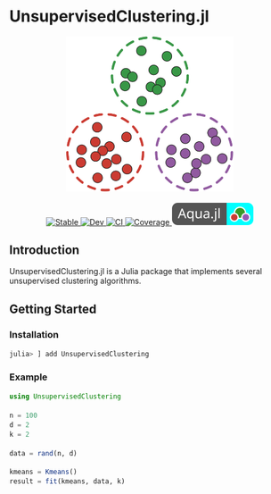 # UnsupervisedClustering.jl

<div align="center">
    <a href="/docs/src/assets/">
        <img src="/docs/src/assets/logo.svg" width=300px alt="UnsupervisedClustering.jl" />
    </a>
    <br>
    <br>
    <a href="https://raphasampaio.github.io/UnsupervisedClustering.jl/stable">
        <img src="https://img.shields.io/badge/docs-stable-blue.svg" alt="Stable">
    </a>
    <a href="https://raphasampaio.github.io/UnsupervisedClustering.jl/dev">
        <img src="https://img.shields.io/badge/docs-dev-blue.svg" alt="Dev">
    </a>
    <a href="https://github.com/raphasampaio/UnsupervisedClustering.jl/actions/workflows/CI.yml">
        <img src="https://github.com/raphasampaio/UnsupervisedClustering.jl/actions/workflows/CI.yml/badge.svg" alt="CI"/>
    </a>
    <a href="https://codecov.io/gh/raphasampaio/UnsupervisedClustering.jl">
        <img src="https://codecov.io/gh/raphasampaio/UnsupervisedClustering.jl/branch/main/graph/badge.svg" alt="Coverage"/>
    </a>
    <a href="https://github.com/JuliaTesting/Aqua.jl">
        <img src="https://raw.githubusercontent.com/JuliaTesting/Aqua.jl/master/badge.svg" alt="Coverage"/>
    </a>
</div>

## Introduction
UnsupervisedClustering.jl is a Julia package that implements several unsupervised clustering algorithms.

## Getting Started

### Installation

```julia
julia> ] add UnsupervisedClustering
```

### Example
```julia
using UnsupervisedClustering

n = 100
d = 2
k = 2

data = rand(n, d)

kmeans = Kmeans()
result = fit(kmeans, data, k)

```